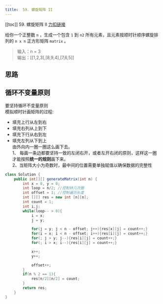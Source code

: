 ```yaml
---
title:  59. 螺旋矩阵 II
---
```

[[toc]]
59. 螺旋矩阵 II
[力扣链接](https://leetcode.cn/problems/spiral-matrix-ii/)

给你一个正整数 `n` ，生成一个包含 `1` 到 `n2` 所有元素，且元素按顺时针顺序螺旋排列的 `n x n` 正方形矩阵 `matrix` 。

> 输入：n = 3  
输出：[[1,2,3],[8,9,4],[7,6,5]]

## 思路  

## 循环不变量原则
要坚持循环不变量原则  
模拟顺时针画矩阵的过程:  
+ 填充上行从左到右
+ 填充右列从上到下
+ 填充下行从右到左
+ 填充左列从下到上  
由外向内一圈一圈这么画下去。  
1、 每画一条边都要坚持一致的左闭右开，或者左开右闭的原则，这样这一圈才能按照**统一的规则**画下来。  
2、当矩阵大小为奇数时，最中间的位置需要单独赋值以确保数据的完整性

~~~java
class Solution {
    public int[][] generateMatrix(int n) {
        int x = 0, y = 0;
        int loop = n/2; //控制转几次圈
        int offset = 1; //控制遍历长度
        int [][] res = new int [n][n];
        int count = 1;
        int i,j;
        while(loop-- > 0){
            i = x;
            j = y;

            for(j = y; j < n - offset; j++){res[x][j] = count++;}
            for(i = x; i < n - offset; i++){res[i][j] = count++;}
            for(; j > y; j--){res[i][j] = count++;}
            for(; i > x; i--){res[i][j] = count++;}

            x++;
            y++;

            offset++;
        }
        if(n % 2 == 1){
            res[n/2][n/2] = count;
        }
        return res;
    }
}
~~~